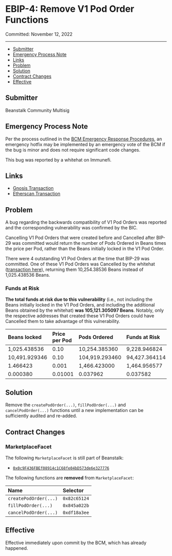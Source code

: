 # EBIP-4: Remove V1 Pod Order Functions

Committed: November 12, 2022

---

- [Submitter](#submitter)
- [Emergency Process Note](#emergency-process-note)
- [Links](#links)
- [Problem](#problem)
- [Solution](#solution)
- [Contract Changes](#contract-changes)
- [Effective](#effective)

## Submitter

Beanstalk Community Multisig

## Emergency Process Note

Per the process outlined in the [BCM Emergency Response Procedures](https://docs.bean.money/governance/beanstalk/bcm-process#emergency-response-procedures), an emergency hotfix may be implemented by an emergency vote of the BCM if the bug is minor and does not require significant code changes.

This bug was reported by a whitehat on Immunefi.

## Links

- [Gnosis Transaction](https://app.safe.global/eth:0xa9bA2C40b263843C04d344727b954A545c81D043/transactions/tx?id=multisig_0xa9bA2C40b263843C04d344727b954A545c81D043_0x1a54d4f9e50d0914e4dd9eccc42bdd453ca247045e1e7bbc9bc7123749fe7843)
- [Etherscan Transaction](https://etherscan.io/tx/0x1ad6991ad8251302989fe95853e2b0bdd8ed160eb0ed028a1332a92dc652b896)

## Problem

A bug regarding the backwards compatibility of V1 Pod Orders  was reported and the corresponding vulnerability was confirmed by the BIC. 

Cancelling V1 Pod Orders that were created before and Cancelled after BIP-29 was committed would return the number of Pods Ordered in Beans times the price per Pod, rather than the Beans initially locked in the V1 Pod Order. 

There were 4 outstanding V1 Pod Orders at the time that BIP-29 was committed. One of these V1 Pod Orders was Cancelled by the whitehat ([transaction here](https://etherscan.io/tx/0x644bd156eb9c3516cd363f40f5d21ee000e68aafcdd85598f1f304cc4acaea53)), returning them 10,254.38536 Beans instead of 1,025.438536 Beans.

### Funds at Risk

**The total funds at risk due to this vulnerability** (i.e., not including the Beans initially locked in the V1 Pod Orders, and including the additional Beans obtained by the whitehat) **was 105,121.305097 Beans**. Notably, only the respective addresses that created these V1 Pod Orders could have Cancelled them to take advantage of this vulnerability. 

| Beans locked   | Price per Pod | Pods Ordered   |Funds at Risk  | Order Id                                                              |
:----------------|:--------------|:---------------|:--------------|:----------------------------------------------------------------------|
| 1,025.438536   | 0.10          | 10,254.385360  | 9,228.946824  | `0x0f6cc96e210a59fb6a349d46f8c9ec6d4077e05a8f59247a83f2f8a89a7adb43`  | 
| 10,491.929346  | 0.10          | 104,919.293460 | 94,427.364114 | `0x6f668ae24be6e177f8584600dbffea6e07f260e08e21fa47792385913e786da3`  |
| 1.466423       | 0.001         | 1,466.423000   | 1,464.956577  | `0xf47df2678d29e9d57c5e9ed5f8c990e71910918154a2ed6d5235718035d7d8b0`  | 
| 0.000380       | 0.01001       | 0.037962       | 0.037582      | `0x186c6468ca4d3ce2575b9527fcf42cc3c86ab7cc915a550c9e84c5443691607a`  |

## Solution

Remove the `createPodOrder(...)`, `fillPodOrder(...)` and `cancelPodOrder(...)` functions until a new implementation can be sufficiently audited and re-added.

## **Contract Changes**

### MarketplaceFacet

The following `MarketplaceFacet` is still part of Beanstalk:
* [`0x0c9F436FBEf08914c1C68fe04bD573de6e327776`](https://etherscan.io/address/0x0c9F436FBEf08914c1C68fe04bD573de6e327776#code)

The following functions are **removed** from `MarketplaceFacet`:

| Name                       | Selector     | 
|:---------------------------|:-------------|
| `createPodOrder(...)`      | `0x82c65124` |
| `fillPodOrder(...)`        | `0x845a022b` |
| `cancelPodOrder(...)`      | `0xdf18a3ee` |

## Effective

Effective immediately upon commit by the BCM, which has already happened.
